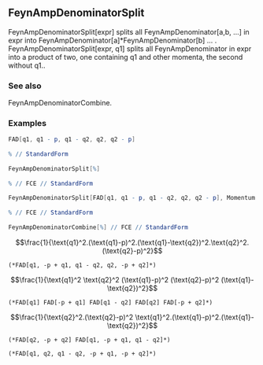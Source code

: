 ##  FeynAmpDenominatorSplit 

FeynAmpDenominatorSplit[expr] splits all FeynAmpDenominator[a,b, ...] in expr into FeynAmpDenominator[a]*FeynAmpDenominator[b] ... . FeynAmpDenominatorSplit[expr, q1] splits all FeynAmpDenominator in expr into a product of two, one containing q1 and other momenta, the second without q1..

###  See also 

FeynAmpDenominatorCombine.

###  Examples 

```mathematica
FAD[q1, q1 - p, q1 - q2, q2, q2 - p] 
 
% // StandardForm 
 
FeynAmpDenominatorSplit[%] 
 
% // FCE // StandardForm 
 
FeynAmpDenominatorSplit[FAD[q1, q1 - p, q1 - q2, q2, q2 - p], Momentum -> {q1}] 
 
% // FCE // StandardForm 
 
FeynAmpDenominatorCombine[%] // FCE // StandardForm
```

$$\frac{1}{\text{q1}^2.(\text{q1}-p)^2.(\text{q1}-\text{q2})^2.\text{q2}^2.(\text{q2}-p)^2}$$

```
(*FAD[q1, -p + q1, q1 - q2, q2, -p + q2]*)
```

$$\frac{1}{\text{q1}^2 \text{q2}^2 (\text{q1}-p)^2 (\text{q2}-p)^2 (\text{q1}-\text{q2})^2}$$

```
(*FAD[q1] FAD[-p + q1] FAD[q1 - q2] FAD[q2] FAD[-p + q2]*)
```

$$\frac{1}{\text{q2}^2.(\text{q2}-p)^2 \text{q1}^2.(\text{q1}-p)^2.(\text{q1}-\text{q2})^2}$$

```
(*FAD[q2, -p + q2] FAD[q1, -p + q1, q1 - q2]*)

(*FAD[q1, q2, q1 - q2, -p + q1, -p + q2]*)
```